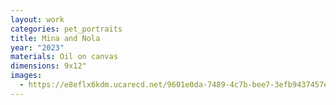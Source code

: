 ```yaml
---
layout: work
categories: pet_portraits
title: Mina and Nola
year: "2023"
materials: Oil on canvas
dimensions: 9x12"
images:
  - https://e8eflx6kdm.ucarecd.net/9601e0da-7489-4c7b-bee7-3efb9437457e/-/resize/2400/-/quality/lightest/-/format/auto/
---
```

